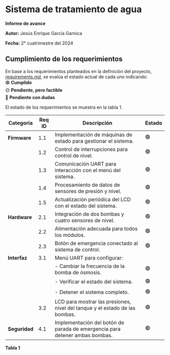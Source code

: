 # Sistema de tratamiento de agua

**Informe de avance**

**Autor:** Jesús Enrique García Garnica

**Fecha:** 2° cuatrimestre del 2024

## Cumplimiento de los requerimientos

En base a los requerimientos planteados en la definición del proyecto, [requirements.md](https://github.com/Jesenrique/ArmBookCurso2024/blob/Jesenrique-patch-6/README.md), se evalúa el estado actual de cada uno indicando:  
🟢 **Cumplido**  
🟡 **Pendiente, pero factible**  
🔴 **Pendiente con dudas**

El estado de los requerimientos se muestra en la tabla 1.

| **Categoría** | **Req ID** | **Descripción**                                                                                 | **Estado** |
|---------------|------------|-------------------------------------------------------------------------------------------------|------------|
| **Firmware**  | 1.1        | Implementación de máquinas de estado para gestionar el sistema.                                 | 🟢         |
|               | 1.2        | Control de interrupciones para control de nivel.                                                | 🟢         |
|               | 1.3        | Comunicación UART para interacción con el menú del sistema.                                     | 🟢         |
|               | 1.4        | Procesamiento de datos de sensores de presión y nivel.                                          | 🟢         |
|               | 1.5        | Actualización periódica del LCD con el estado del sistema.                                      | 🟢         |
| **Hardware**  | 2.1        | Integración de dos bombas y cuatro sensores de nivel.                                           | 🟢         |
|               | 2.2        | Alimentación adecuada para todos los módulos.                                                   | 🟢         |
|               | 2.3        | Botón de emergencia conectado al sistema de control.                                            | 🟢         |
| **Interfaz**  | 3.1        | Menú UART para configurar:  
|               |            | - Cambiar la frecuencia de la bomba de ósmosis.  | 🟢         |
|               |            | - Verificar el estado del sistema.  | 🟢         |
|               |            | - Detener el sistema completo.                                                                 | 🟢         |
|               | 3.2        | LCD para mostrar las presiones, nivel del tanque y el estado de las bombas.                     | 🟢         |
| **Seguridad** | 4.1        | Implementación del botón de parada de emergencia para detener ambas bombas.                     | 🟢         |

**Tabla 1**
